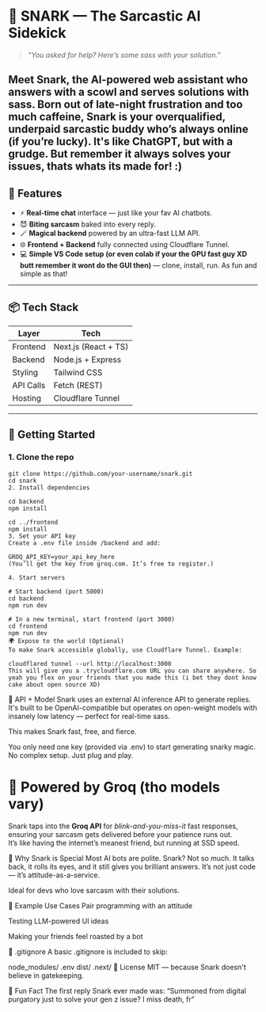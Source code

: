 # 🧠 SNARK — The Sarcastic AI Sidekick

> *“You asked for help? Here’s some sass with your solution.”*

Meet **Snark**, the AI-powered web assistant who answers with a scowl and serves solutions with sass. Born out of late-night frustration and too much caffeine, Snark is your overqualified, underpaid sarcastic buddy who’s always online (if you’re lucky). It's like ChatGPT, but with a grudge.
But remember it always solves your issues, thats whats its made for! :)
---

## 🎯 Features

- ⚡ **Real-time chat** interface — just like your fav AI chatbots.
- 😈 **Biting sarcasm** baked into every reply.
- 🪄 **Magical backend** powered by an ultra-fast LLM API.
- 🌐 **Frontend + Backend** fully connected using Cloudflare Tunnel.
- 💻 **Simple VS Code setup (or even colab if your the GPU fast guy XD butt remember it wont do the GUI then)** — clone, install, run. As fun and simple as that!

---

## 📦 Tech Stack

| Layer      | Tech                  |
|------------|------------------------|
| Frontend   | Next.js (React + TS)   |
| Backend    | Node.js + Express      |
| Styling    | Tailwind CSS           |
| API Calls  | Fetch (REST)           |
| Hosting    | Cloudflare Tunnel      |

---

## 🚀 Getting Started

### 1. Clone the repo

```
git clone https://github.com/your-username/snark.git
cd snark
2. Install dependencies

cd backend
npm install

cd ../frontend
npm install
3. Set your API key
Create a .env file inside /backend and add:

GROQ_API_KEY=your_api_key_here
(You’ll get the key from groq.com. It’s free to register.)

4. Start servers

# Start backend (port 5000)
cd backend
npm run dev

# In a new terminal, start frontend (port 3000)
cd frontend
npm run dev
🌍 Expose to the world (Optional)
To make Snark accessible globally, use Cloudflare Tunnel. Example:

cloudflared tunnel --url http://localhost:3000
This will give you a .trycloudflare.com URL you can share anywhere. So yeah you flex on your friends that you made this (i bet they dont know cake about open source XD)
```
🔌 API + Model
Snark uses an external AI inference API to generate replies. It's built to be OpenAI-compatible but operates on open-weight models with insanely low latency — perfect for real-time sass.

This makes Snark fast, free, and fierce.

You only need one key (provided via .env) to start generating snarky magic. No complex setup. Just plug and play.

# 🧠 Powered by Groq (tho models vary)
Snark taps into the **Groq API** for *blink-and-you-miss-it* fast responses, ensuring your sarcasm gets delivered before your patience runs out.  
It’s like having the internet’s meanest friend, but running at SSD speed.

🤖 Why Snark is Special
Most AI bots are polite. Snark? Not so much. It talks back, it rolls its eyes, and it still gives you brilliant answers. It’s not just code — it’s attitude-as-a-service.

Ideal for devs who love sarcasm with their solutions.

💬 Example Use Cases
Pair programming with an attitude

Testing LLM-powered UI ideas

Making your friends feel roasted by a bot

🧼 .gitignore
A basic .gitignore is included to skip:

node_modules/
.env
dist/
.next/
🪪 License
MIT — because Snark doesn't believe in gatekeeping.

🧠 Fun Fact
The first reply Snark ever made was:
“Summoned from digital purgatory just to solve your gen z issue? I miss death, fr”
